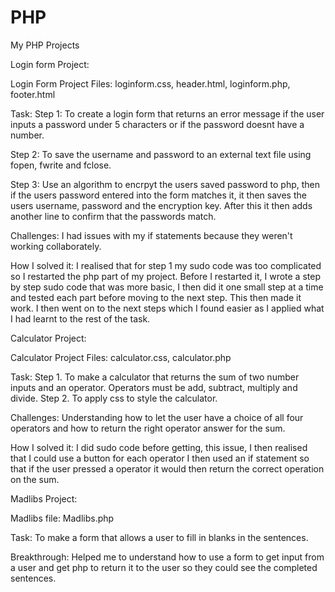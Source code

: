 # PHP
My PHP Projects

Login form Project: 

Login Form Project Files:
loginform.css,
header.html,
loginform.php,
footer.html

Task: Step 1: To create a login form that 
returns an error message if the user inputs a password
under 5 characters or if the password doesnt have a number. 

Step 2: To save the username and password to an external text
file using fopen, fwrite and fclose. 

Step 3: Use an algorithm to encrpyt the users saved password to php, then 
if the users password entered into the form matches it, it then saves the users
username, password and the encryption key. After this it then adds another line to confirm 
that the passwords match. 

Challenges: 
I had issues with my if statements because they weren't working
collaborately.

How I solved it:
I realised that for step 1 my sudo code was too complicated so I
restarted the php part of my project. Before I restarted it, I wrote 
a step by step sudo code that was more basic, I then
did it one small step at a time and tested each part before moving to the next step.
This then made it work. I then went on to the next steps which I found easier as I applied what I 
had learnt to the rest of the task. 

Calculator Project:

Calculator Project Files:
calculator.css,
calculator.php

Task: Step 1. To make a calculator that 
returns the sum of two number inputs 
and an operator.
Operators must be add, subtract, multiply and divide.
Step 2. To apply css to style the calculator.

Challenges: 
Understanding how to let the user 
have a choice of all four operators and how
to return the right operator answer for the sum.

How I solved it: 
I did sudo code before getting, this issue, I then
realised that I could use a button for each operator 
I then used an if statement so that if the user pressed
a operator it would then return the correct operation on the sum.

Madlibs Project: 

Madlibs file: 
Madlibs.php 

Task: To make a form that 
allows a user to fill in blanks in the 
sentences. 

Breakthrough: 
Helped me to understand how to use a form to
get input from a user and get php to return it 
to the user so they could see the completed 
sentences. 


